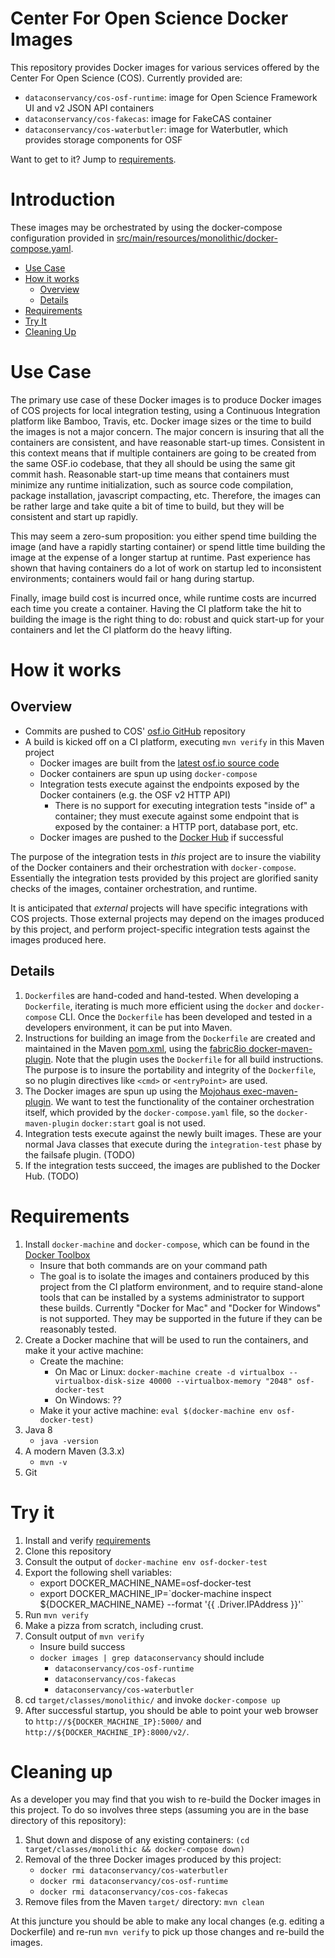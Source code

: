 # Center For Open Science Docker Images

This repository provides Docker images for various services offered by the Center For Open Science (COS).  Currently provided are:

* `dataconservancy/cos-osf-runtime`: image for Open Science Framework UI and v2 JSON API containers
* `dataconservancy/cos-fakecas`: image for FakeCAS container
* `dataconservancy/cos-waterbutler`: image for Waterbutler, which provides storage components for OSF

Want to get to it?  Jump to [requirements](#requirements).

# Introduction

These images may be orchestrated by using the docker-compose configuration provided in [src/main/resources/monolithic/docker-compose.yaml](src/main/resources/monolithic/docker-compose.yaml).


* [Use Case](#use-case)
* [How it works](#how-it-works)
    * [Overview](#overview)
    * [Details](#details)
* [Requirements](#requirements)
* [Try It](#try-it)
* [Cleaning Up](#cleaning-up)

# Use Case

The primary use case of these Docker images is to produce Docker images of COS projects for local integration testing, using a Continuous Integration platform like Bamboo, Travis, etc.  Docker image sizes or the time to build the images is not a major concern.  The major concern is insuring that all the containers are consistent, and have reasonable start-up times.  Consistent in this context means that if multiple containers are going to be created from the same OSF.io codebase, that they all should be using the same git commit hash.  Reasonable start-up time means that containers must minimize any runtime initialization, such as source code compilation, package installation, javascript compacting, etc.  Therefore, the images can be rather large and take quite a bit of time to build, but they will be consistent and start up rapidly.  

This may seem a zero-sum proposition: you either spend time building the image (and have a rapidly starting container) or spend little time building the image at the expense of a longer startup at runtime.  Past experience has shown that having containers do a lot of work on startup led to inconsistent environments; containers would fail or hang during startup.  

Finally, image build cost is incurred once, while runtime costs are incurred each time you create a container.  Having the CI platform take the hit to building the image is the right thing to do: robust and quick start-up for your containers and let the CI platform do the heavy lifting.   

# How it works

## Overview

* Commits are pushed to COS' [osf.io GitHub](https://github.com/CenterForOpenScience/osf.io) repository
* A build is kicked off on a CI platform, executing `mvn verify` in this Maven project
    * Docker images are built from the [latest osf.io source code](https://github.com/CenterForOpenScience/osf.io)
    * Docker containers are spun up using `docker-compose`
    * Integration tests execute against the endpoints exposed by the Docker containers (e.g. the OSF v2 HTTP API)
        * There is no support for executing integration tests "inside of" a container; they must execute against some endpoint that is exposed by the container: a HTTP port, database port, etc.
    * Docker images are pushed to the [Docker Hub](http://hub.docker.com/u/dataconservancy) if successful

The purpose of the integration tests in _this_ project are to insure the viability of the Docker containers and their orchestration with `docker-compose`.  Essentially the integration tests provided by this project are glorified sanity checks of the images, container orchestration, and runtime.

It is anticipated that _external_ projects will have specific integrations with COS projects.  Those external projects may depend on the images produced by this project, and perform project-specific integration tests against the images produced here.

## Details

1. `Dockerfile`s are hand-coded and hand-tested.  When developing a `Dockerfile`, iterating is much more efficient using the `docker` and `docker-compose` CLI.  Once the `Dockerfile` has been developed and tested in a developers environment, it can be put into Maven.
1. Instructions for building an image from the `Dockerfile` are created and maintained in the Maven [pom.xml](pom.xml), using the [fabric8io docker-maven-plugin](https://github.com/fabric8io/docker-maven-plugin).  Note that the plugin uses the `Dockerfile` for all build instructions.  The purpose is to insure the portability and integrity of the `Dockerfile`, so no plugin directives like `<cmd>` or `<entryPoint>` are used.
1. The Docker images are spun up using the [Mojohaus exec-maven-plugin](http://www.mojohaus.org/exec-maven-plugin/).  We want to test the functionality of the container orchestration itself, which provided by the `docker-compose.yaml` file, so the `docker-maven-plugin` `docker:start` goal is not used.
1. Integration tests execute against the newly built images. These are your normal Java classes that execute during the `integration-test` phase by the failsafe plugin.  (TODO)
1. If the integration tests succeed, the images are published to the Docker Hub. (TODO)

# Requirements

1. Install `docker-machine` and `docker-compose`, which can be found in the [Docker Toolbox](https://www.docker.com/products/docker-toolbox)
    * Insure that both commands are on your command path
    * The goal is to isolate the images and containers produced by this project from the CI platform environment, and to require stand-alone tools that can be installed by a systems administrator to support these builds.  Currently "Docker for Mac" and "Docker for Windows" is not supported.  They may be supported in the future if they can be reasonably tested.
1. Create a Docker machine that will be used to run the containers, and make it your active machine:
    * Create the machine:
        * On Mac or Linux: `docker-machine create -d virtualbox --virtualbox-disk-size 40000 --virtualbox-memory "2048" osf-docker-test`
        * On Windows: ??
    * Make it your active machine: `eval $(docker-machine env osf-docker-test)`
1. Java 8
    * `java -version`
1. A modern Maven (3.3.x)
    * `mvn -v`
1. Git    

# Try it

1. Install and verify [requirements](#requirements)
1. Clone this repository
1. Consult the output of `docker-machine env osf-docker-test`
1. Export the following shell variables:
    * export DOCKER_MACHINE_NAME=osf-docker-test
    * export DOCKER_MACHINE_IP=\`docker-machine inspect ${DOCKER_MACHINE_NAME} --format '{{ .Driver.IPAddress }}'\`
1. Run `mvn verify`
1. Make a pizza from scratch, including crust.
1. Consult output of `mvn verify`
    * Insure build success
    * `docker images | grep dataconservancy` should include
        * `dataconservancy/cos-osf-runtime`
        * `dataconservancy/cos-fakecas`
        * `dataconservancy/cos-waterbutler`
1. cd `target/classes/monolithic/` and invoke `docker-compose up`
1. After successful startup, you should be able to point your web browser to `http://${DOCKER_MACHINE_IP}:5000/` and `http://${DOCKER_MACHINE_IP}:8000/v2/`.

# Cleaning up

As a developer you may find that you wish to re-build the Docker images in this project.  To do so involves three steps (assuming you are in the base directory of this repository):

1. Shut down and dispose of any existing containers: `(cd target/classes/monolithic && docker-compose down)`
1. Removal of the three Docker images produced by this project:
    * `docker rmi dataconservancy/cos-waterbutler`
    * `docker rmi dataconservancy/cos-osf-runtime`
    * `docker rmi dataconservancy/cos-cos-fakecas`
1. Remove files from the Maven `target/` directory: `mvn clean`

At this juncture you should be able to make any local changes (e.g. editing a Dockerfile) and re-run `mvn verify` to pick up those changes and re-build the images.
